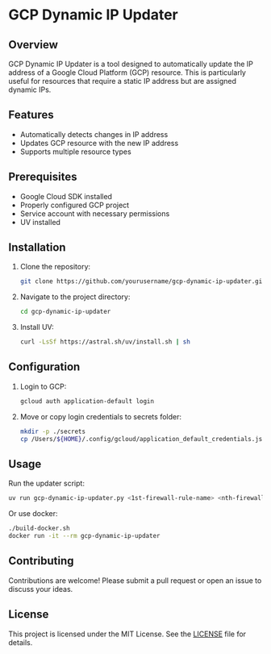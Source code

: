 # GCP Dynamic IP Updater

## Overview

GCP Dynamic IP Updater is a tool designed to automatically update the IP address of a Google Cloud Platform (GCP) resource. This is particularly useful for resources that require a static IP address but are assigned dynamic IPs.

## Features

- Automatically detects changes in IP address
- Updates GCP resource with the new IP address
- Supports multiple resource types

## Prerequisites

- Google Cloud SDK installed
- Properly configured GCP project
- Service account with necessary permissions
- UV installed

## Installation

1. Clone the repository:
    ```sh
    git clone https://github.com/yourusername/gcp-dynamic-ip-updater.git
    ```
2. Navigate to the project directory:
    ```sh
    cd gcp-dynamic-ip-updater
    ```
3. Install UV:
    ```sh
    curl -LsSf https://astral.sh/uv/install.sh | sh
    ```

## Configuration

1. Login to GCP:
    ```sh
    gcloud auth application-default login
    ```
2. Move or copy login credentials to secrets folder:
    ```sh
    mkdir -p ./secrets
    cp /Users/${HOME}/.config/gcloud/application_default_credentials.json ./secrets/gcp-credentials.json
    ```

## Usage

Run the updater script:
```sh
uv run gcp-dynamic-ip-updater.py <1st-firewall-rule-name> <nth-firewall-rule-name>
```

Or use docker:
```sh
./build-docker.sh
docker run -it --rm gcp-dynamic-ip-updater
```

## Contributing

Contributions are welcome! Please submit a pull request or open an issue to discuss your ideas.

## License

This project is licensed under the MIT License. See the [LICENSE](LICENSE) file for details.
